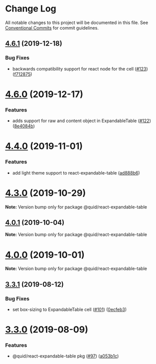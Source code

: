 # Change Log

All notable changes to this project will be documented in this file.
See [Conventional Commits](https://conventionalcommits.org) for commit guidelines.

## [4.6.1](https://github.com/quid/refraction/tree/master/packages/react-expandable-table/compare/v4.6.0...v4.6.1) (2019-12-18)


### Bug Fixes

* backwards compatibility support for react node for the cell ([#123](https://github.com/quid/refraction/tree/master/packages/react-expandable-table/issues/123)) ([f712875](https://github.com/quid/refraction/tree/master/packages/react-expandable-table/commit/f712875))





# [4.6.0](https://github.com/quid/refraction/tree/master/packages/react-expandable-table/compare/v4.5.0...v4.6.0) (2019-12-17)


### Features

* adds support for raw and content object in ExpandableTable ([#122](https://github.com/quid/refraction/tree/master/packages/react-expandable-table/issues/122)) ([8e4084b](https://github.com/quid/refraction/tree/master/packages/react-expandable-table/commit/8e4084b))





# [4.4.0](https://github.com/quid/refraction/tree/master/packages/react-expandable-table/compare/v4.3.1...v4.4.0) (2019-11-01)


### Features

* add light theme support to react-expandable-table ([ad888b6](https://github.com/quid/refraction/tree/master/packages/react-expandable-table/commit/ad888b6))





# [4.3.0](https://github.com/quid/refraction/tree/master/packages/react-expandable-table/compare/v4.2.1...v4.3.0) (2019-10-29)

**Note:** Version bump only for package @quid/react-expandable-table





## [4.0.1](https://github.com/quid/refraction/tree/master/packages/react-expandable-table/compare/v4.0.0...v4.0.1) (2019-10-04)

**Note:** Version bump only for package @quid/react-expandable-table





# [4.0.0](https://github.com/quid/refraction/tree/master/packages/react-expandable-table/compare/v3.3.5...v4.0.0) (2019-10-01)

**Note:** Version bump only for package @quid/react-expandable-table





## [3.3.1](https://github.com/quid/refraction/tree/master/packages/react-expandable-table/compare/v3.3.0...v3.3.1) (2019-08-12)


### Bug Fixes

* set box-sizing to ExpandableTable cell ([#101](https://github.com/quid/refraction/tree/master/packages/react-expandable-table/issues/101)) ([0ecfeb3](https://github.com/quid/refraction/tree/master/packages/react-expandable-table/commit/0ecfeb3))





# [3.3.0](https://github.com/quid/refraction/tree/master/packages/react-expandable-table/compare/v3.2.2...v3.3.0) (2019-08-09)


### Features

* @quid/react-expandable-table pkg ([#97](https://github.com/quid/refraction/tree/master/packages/react-expandable-table/issues/97)) ([a053b1c](https://github.com/quid/refraction/tree/master/packages/react-expandable-table/commit/a053b1c))
